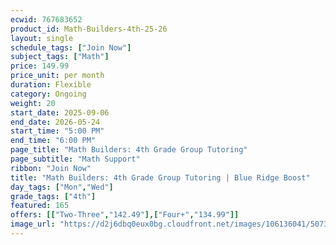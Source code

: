 ```yaml
---
ecwid: 767683652
product_id: Math-Builders-4th-25-26
layout: single
schedule_tags: ["Join Now"]
subject_tags: ["Math"]
price: 149.99
price_unit: per month
duration: Flexible
category: Ongoing
weight: 20
start_date: 2025-09-06
end_date: 2026-05-24
start_time: "5:00 PM"
end_time: "6:00 PM"
page_title: "Math Builders: 4th Grade Group Tutoring"
page_subtitle: "Math Support"
ribbon: "Join Now"
title: "Math Builders: 4th Grade Group Tutoring | Blue Ridge Boost"
day_tags: ["Mon","Wed"]
grade_tags: ["4th"]
featured: 165
offers: [["Two-Three","142.49"],["Four+","134.99"]]
image_url: "https://d2j6dbq0eux0bg.cloudfront.net/images/106136041/5073264505.png"
---
```

